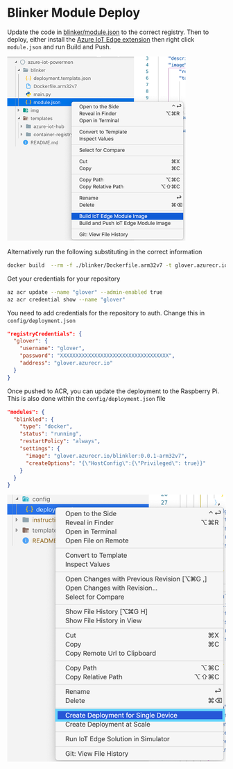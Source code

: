 # Blinker Module Deploy

Update the code in [blinker/module.json](blinker/module.json) to the correct registry. Then to deploy, either install the [Azure IoT Edge extension](https://github.com/microsoft/vscode-azure-iot-edge) then right click `module.json` and run Build and Push.

![Push Edge 1](img/azure-edge-push-01.png)

Alternatively run the following substituting in the correct information

```bash
docker build  --rm -f ./blinker/Dockerfile.arm32v7 -t glover.azurecr.io/blinkler:0.0.1-arm32v7 ./blinker && docker push glover.azurecr.io/blinkler:0.0.1-arm32v7
```

Get your credentials for your repository

```bash
az acr update --name "glover" --admin-enabled true
az acr credential show --name "glover"
```

You need to add credentials for the repository to auth. Change this in `config/deployment.json`

```json
"registryCredentials": {
  "glover": {
    "username": "glover",
    "password": "XXXXXXXXXXXXXXXXXXXXXXXXXXXXXXXXXXX",
    "address": "glover.azurecr.io"
  }
}
```

Once pushed to ACR, you can update the deployment to the Raspberry Pi. This is also done within the `config/deployment.json` file

```json
"modules": {
  "blinkled": {
    "type": "docker",
    "status": "running",
    "restartPolicy": "always",
    "settings": {
      "image": "glover.azurecr.io/blinkler:0.0.1-arm32v7",
      "createOptions": "{\"HostConfig\":{\"Privileged\": true}}"
    }
  }
}
```

![Push Edge 2](img/azure-edge-push-02.png)
